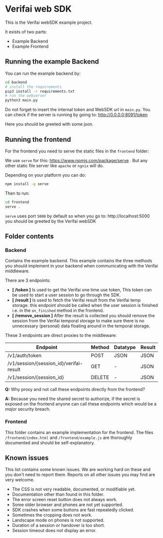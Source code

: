 # Verifai web SDK

This is the Verifai webSDK example project.

It exists of two parts:

* Example Backend
* Example Frontend

## Running the example Backend

You can run the example backend by:

```bash
cd backend
# install the requirements
pip3 install -r requirements.txt
# run the webserver
python3 main.py
```

Do not forget to insert the internal token and WebSDK url in `main.py`. You can check if the server is running by going to:
http://0.0.0.0:8091/token

Here you should be greeted with some json.

## Running the frontend

For the frontend you need to serve the static files in the `frontend` folder:

We use `serve` for this: https://www.npmjs.com/package/serve .
But any other static file server like `apache` or `ngnix` will do.

Depending on your platform you can do:
```bash
npm install -g serve
```

Then to run:
```bash
cd frontend
serve .
```

`serve` uses port `5000` by default so when you go to: http://localhost:5000 you should be greeted by the Verifai webSDK

## Folder contents

### Backend
Contains the example backend. This example contains the three methods you should implement in your backend when communicating with the Verifai middleware.

There are 3 endpoints:

* **[ /token ]** Is used to get the Verifai one time use token, This token can be used to start a user session to go through the SDK.
* **[ /result ]** Is used to fetch the Verifai result from the Verifai temp storage. this endpoint should be called when the user session is finished i.e. in the `on_finished` method in the frontend.
* **[ /remove_session ]** After the result is collected you should remove the session from the Verifai temporal storage to make sure there is no unnecessary (personal) data floating around in the temporal storage.

These 3 endpoints are direct proxies to the middleware:

| Endpoint                                | Method | Datatype | Result |
|-----------------------------------------|--------|----------|--------|
| /v1/auth/token                          | POST   | JSON     | JSON   |
| /v1/session/{session_id}/verifai-result | GET    | -        | JSON   |
| /v1/session/{session_id}                | DELETE | -        | JSON   |

 **Q:** Why proxy and not call these endpoints directly from the frontend?

 **A:** Because you need the shared secret to authorize, if the secret is exposed on the frontend anyone can call these endpoints which would be a _major_ security breach.


### Frontend
This folder contains an example implementation for the frontend. The files `/frontend/index.html` and `/frontend/example.js` are thoroughly documented and should be self-explanatory.

## Known issues

This list contains some known issues. We are working hard on these and you don't need to report them. Reports on all other issues you may find are very welcome.

* The CSS is not very readable, documented, or modifiable yet.
* Documentation other than found in this folder.
* The error screen reset button does not always work.
* Some older browser and phones are not yet supported.
* SDK crashes when some buttons are fast repeatedly clicked.
* Sometimes the cropping does not work.
* Landscape mode on phones is not supported.
* Duration of a session or handover is too short.
* Session timeout does not display an error.
